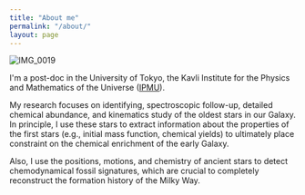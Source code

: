 ```yaml
---
title: "About me"
permalink: "/about/"
layout: page
---
```


![IMG_0019](https://user-images.githubusercontent.com/35367221/196015334-df72fbf0-89bf-48c7-9c13-7231a6547304.JPG)


I'm a post-doc in the University of Tokyo, the Kavli Institute for the Physics and Mathematics of the Universe ([IPMU](https://www.ipmu.jp)). 

My research focuses on identifying, spectroscopic follow-up, detailed chemical abundance, and kinematics study of the oldest stars in our Galaxy. In principle, I use these stars to extract information about the properties of the first stars (e.g., initial mass function, chemical yields) to ultimately place constraint on the chemical enrichment of the early Galaxy.

Also, I use the positions, motions, and chemistry of ancient stars to detect chemodynamical fossil signatures, which are crucial to completely reconstruct the formation history of the Milky Way.
